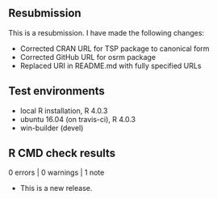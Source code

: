 ## Resubmission
This is a resubmission. I have made the following changes:

* Corrected CRAN URL for TSP package to canonical form
* Corrected GitHub URL for osrm package
* Replaced URI in README.md with fully specified URLs

## Test environments
* local R installation, R 4.0.3
* ubuntu 16.04 (on travis-ci), R 4.0.3
* win-builder (devel)

## R CMD check results

0 errors | 0 warnings | 1 note

* This is a new release.
